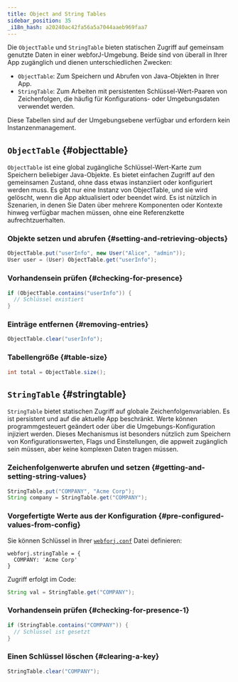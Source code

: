 ```yaml
---
title: Object and String Tables
sidebar_position: 35
_i18n_hash: a20240ac42fa56a5a7044aaeb969faa7
---
```

Die `ObjectTable` und `StringTable` bieten statischen Zugriff auf gemeinsam genutzte Daten in einer webforJ-Umgebung. Beide sind von überall in Ihrer App zugänglich und dienen unterschiedlichen Zwecken:

- `ObjectTable`: Zum Speichern und Abrufen von Java-Objekten in Ihrer App.
- `StringTable`: Zum Arbeiten mit persistenten Schlüssel-Wert-Paaren von Zeichenfolgen, die häufig für Konfigurations- oder Umgebungsdaten verwendet werden.

Diese Tabellen sind auf der Umgebungsebene verfügbar und erfordern kein Instanzenmanagement.

## `ObjectTable` {#objecttable}

`ObjectTable` ist eine global zugängliche Schlüssel-Wert-Karte zum Speichern beliebiger Java-Objekte. Es bietet einfachen Zugriff auf den gemeinsamen Zustand, ohne dass etwas instanziiert oder konfiguriert werden muss. Es gibt nur eine Instanz von ObjectTable, und sie wird gelöscht, wenn die App aktualisiert oder beendet wird. Es ist nützlich in Szenarien, in denen Sie Daten über mehrere Komponenten oder Kontexte hinweg verfügbar machen müssen, ohne eine Referenzkette aufrechtzuerhalten.

### Objekte setzen und abrufen {#setting-and-retrieving-objects}

```java
ObjectTable.put("userInfo", new User("Alice", "admin"));
User user = (User) ObjectTable.get("userInfo");
```

### Vorhandensein prüfen {#checking-for-presence}

```java
if (ObjectTable.contains("userInfo")) {
  // Schlüssel existiert
}
```

### Einträge entfernen {#removing-entries}

```java
ObjectTable.clear("userInfo");
```

### Tabellengröße {#table-size}

```java
int total = ObjectTable.size();
```

## `StringTable` {#stringtable}

`StringTable` bietet statischen Zugriff auf globale Zeichenfolgenvariablen. Es ist persistent und auf die aktuelle App beschränkt. Werte können programmgesteuert geändert oder über die Umgebungs-Konfiguration injiziert werden. Dieses Mechanismus ist besonders nützlich zum Speichern von Konfigurationswerten, Flags und Einstellungen, die appweit zugänglich sein müssen, aber keine komplexen Daten tragen müssen.

### Zeichenfolgenwerte abrufen und setzen {#getting-and-setting-string-values}

```java
StringTable.put("COMPANY", "Acme Corp");
String company = StringTable.get("COMPANY");
```

### Vorgefertigte Werte aus der Konfiguration {#pre-configured-values-from-config}

Sie können Schlüssel in Ihrer [`webforj.conf`](../configuration/properties#configuring-webforjconf) Datei definieren:

```
webforj.stringTable = {
  COMPANY: 'Acme Corp'
}
```

Zugriff erfolgt im Code:

```java
String val = StringTable.get("COMPANY");
```

### Vorhandensein prüfen {#checking-for-presence-1}

```java
if (StringTable.contains("COMPANY")) {
  // Schlüssel ist gesetzt
}
```

### Einen Schlüssel löschen {#clearing-a-key}

```java
StringTable.clear("COMPANY");
```
